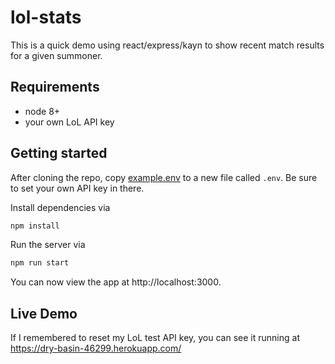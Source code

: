 # lol-stats

This is a quick demo using react/express/kayn to show recent match results for a given summoner.

## Requirements
- node 8+
- your own LoL API key

## Getting started

After cloning the repo, copy [example.env](./example.env) to a new file called `.env`. Be sure to set your own API key in there.

Install dependencies via
```bash
npm install
```

Run the server via
```bash
npm run start
```

You can now view the app at http://localhost:3000.


## Live Demo

If I remembered to reset my LoL test API key, you can see it running at https://dry-basin-46299.herokuapp.com/